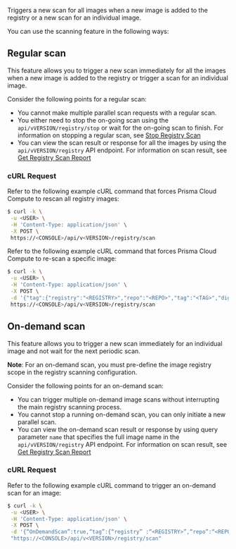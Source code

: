 Triggers a new scan for all images when a new image is added to the registry or a new scan for an individual image.
 
You can use the scanning feature in the following ways:
 
## Regular scan
This feature allows you to trigger a new scan immediately for all the images when a new image is added to the registry or trigger a scan for an individual image.
 
Consider the following points for a regular scan:
 
* You cannot make multiple parallel scan requests with a regular scan.
* You either need to stop the on-going scan using the `api/vVERSION/registry/stop` or wait for the on-going scan to finish.
For information on stopping a regular scan, see [Stop Registry Scan](https://prisma.pan.dev/api/cloud/cwpp/registry#operation/post-registry-stop)
* You can view the scan result or response for all the images by using the `api/vVERSION/registry` API endpoint.
For information on scan result, see [Get Registry Scan Report](https://prisma.pan.dev/api/cloud/cwpp/registry#operation/get-registry)
 
### cURL Request
Refer to the following example cURL command that forces Prisma Cloud Compute to rescan all registry images:
 
```bash
$ curl -k \
 -u <USER> \
 -H 'Content-Type: application/json' \
 -X POST \
 https://<CONSOLE>/api/v<VERSION>/registry/scan
```
 
Refer to the following example cURL command that forces Prisma Cloud Compute to re-scan a specific image:
 
```bash
$ curl -k \
 -u <USER> \
 -H 'Content-Type: application/json' \
 -X POST \
 -d '{"tag":{"registry":"<REGISTRY>","repo":"<REPO>","tag":"<TAG>","digest":""}}'\
 https://<CONSOLE>/api/v<VERSION>/registry/scan
```
 
## On-demand scan
This feature allows you to trigger a new scan immediately for an individual image and not wait for the next periodic scan.
 
**Note**: For an on-demand scan, you must pre-define the image registry scope in the registry scanning configuration.
 
Consider the following points for an on-demand scan:
 
* You can trigger multiple on-demand image scans without interrupting the main registry scanning process.
* You cannot stop a running on-demand scan, you can only initiate a new parallel scan.
* You can view the on-demand scan result or response by using query parameter `name` that specifies the full image name in the `api/vVERSION/registry` API endpoint.
For information on scan result, see [Get Registry Scan Report](https://prisma.pan.dev/api/cloud/cwpp/registry#operation/get-registry)
 
 
### cURL Request
Refer to the following example cURL command to trigger an on-demand scan for an image:
 
```bash
$ curl -k \
 -u <USER> \
 -H 'Content-Type: application/json' \
 -X POST \
 -d '{“OnDemandScan”:true,“tag”:{“registry” :“<REGISTRY>”,“repo”:“<REPO>”,“digest”:“”}}' \
 "https://<CONSOLE>/api/v<VERSION>/registry/scan"
```
